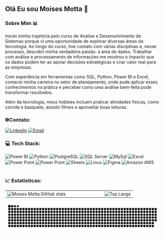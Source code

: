 ## Olá  Eu sou Moises Motta 👋

### Sobre Mim 📊

Iniciei minha trajetória pelo curso de Análise e Desenvolvimento de Sistemas porque vi uma oportunidade de explorar diversas áreas da tecnologia. Ao longo do curso, tive contato com várias disciplinas e, nesse processo, descobri minha verdadeira paixão: a área de dados. Trabalhar com análise e processamento de informações me mostrou o impacto que os dados podem ter ao apoiar decisões estratégicas e criar valor real para as empresas.

Com experiência em ferramentas como SQL, Python, Power BI e Excel, comecei minha carreira no setor de planejamento, onde pude aplicar esses conhecimentos na prática e perceber como uma análise bem-feita pode transformar resultados.

Além da tecnologia, meus hobbies incluem praticar atividades físicas, como corrida e basquete, assistir filmes e aproveitar boas leituras.

### 🌐Contato:

[![Linkedin](https://img.shields.io/badge/LinkedIn-0077B5?style=for-the-badge&logo=linkedin&logoColor=white)](https://www.linkedin.com/in/moises-motta-9a484a1a2/)
[![Email](https://img.shields.io/badge/Gmail-D14836?style=for-the-badge&logo=gmail&logoColor=white)](mailto:moisemotta7@gmail.com)



### 💻 Tech Stack:
<div style="display: inline_block"></>
  <img align="center" alt="Power BI" src="https://img.shields.io/badge/PowerBI-F2C811?style=for-the-badge&logo=Power%20BI&logoColor=white" />
    <img align="center" alt="Python" src="https://img.shields.io/badge/Python-14354C?style=for-the-badge&logo=python&logoColor=white" />
      <img align="center" alt="PostgreSQL" src="https://img.shields.io/badge/PostgreSQL-316192?style=for-the-badge&logo=postgresql&logoColor=white" />
        <img align="center" alt="SQL Server" src="https://img.shields.io/badge/Microsoft_SQL_Server-CC2927?style=for-the-badge&logo=microsoft-sql-server&logoColor=white" />
          <img align="center" alt="MySql" src="https://img.shields.io/badge/MySQL-005C84?style=for-the-badge&logo=mysql&logoColor=white" />
            <img align="center" alt="Excel" src="https://img.shields.io/badge/Microsoft_Excel-217346?style=for-the-badge&logo=microsoft-excel&logoColor=white" />
              <img align="center" alt="Power Point" src="https://img.shields.io/badge/Microsoft_PowerPoint-B7472A?style=for-the-badge&logo=microsoft-powerpoint&logoColor=white" />
                <img align="center" alt="Power Point" src="https://img.shields.io/badge/Microsoft_PowerPoint-B7472A?style=for-the-badge&logo=microsoft-powerpoint&logoColor=white" />
                  <img align="center" alt="Sheets" src="https://img.shields.io/badge/Google%20Sheets-34A853?style=for-the-badge&logo=google-sheets&logoColor=white" />
                            <img align="center" alt="Linux" src="https://img.shields.io/badge/Linux-FCC624?style=for-the-badge&logo=linux&logoColor=black" />
                              <img align="center" alt="Figma" src="https://img.shields.io/badge/Figma-F24E1E?style=for-the-badge&logo=figma&logoColor=white" />
                                  <img align="center" alt="Amazon AWS" src="https://img.shields.io/badge/Amazon_AWS-232F3E?style=for-the-badge&logo=amazon-aws&logoColor=white" />
</div> <br>

### 📈 Estatísticas:

<table>
  <tr>
    <td style="padding-right: 120px;">
      <img src="https://github-readme-stats.vercel.app/api?username=MoisesMotta&show_icons=true&bg_color=000000&title_color=1E90FF&text_color=1E90FF&locale=pt-br" alt="Moises Motta GitHub stats" />
    </td>
    <td>
      <img src="https://github-readme-stats.vercel.app/api/top-langs/?username=MoisesMotta&show_icons=true&bg_color=000000&title_color=1E90FF&text_color=1E90FF&locale=pt-br&layout=compact" alt="Top Langs" />
    </td>
  </tr>
</table>


<picture>
  <source media="(prefers-color-scheme: dark)" srcset="https://raw.githubusercontent.com/MoisesMotta/MoisesMotta/output/github-contribution-grid-snake-dark.svg">
  <source media="(prefers-color-scheme: light)" srcset="https://raw.githubusercontent.com/MoisesMotta/MoisesMotta/output/github-contribution-grid-snake.svg">
  <img alt="github contribution grid snake animation" src="https://raw.githubusercontent.com/MoisesMotta/MoisesMotta/output/github-contribution-grid-snake.svg">
</picture>
<br><br>



